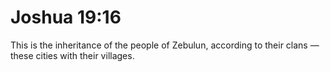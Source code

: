 # Joshua 19:16

This is the inheritance of the people of Zebulun, according to their clans —these cities with their villages.
